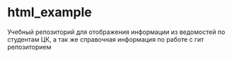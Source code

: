 # html_example

Учебный репозиторий для отображения информации из ведомостей по студентам ЦК, а так же справочная информация по работе с гит репозиторием
